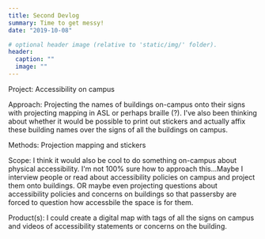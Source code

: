 ```yaml
---
title: Second Devlog
summary: Time to get messy!
date: "2019-10-08"

# optional header image (relative to 'static/img/' folder).
header:
  caption: ""
  image: ""
---
```


Project: Accessibility on campus

Approach: Projecting the names of buildings on-campus onto their signs with projecting mapping in ASL or perhaps braille (?). I've also been thinking about whether it would be possible to print out stickers and actually affix these building names over the signs of all the buildings on campus. 

Methods: Projection mapping and stickers

Scope: I think it would also be cool to do something on-campus about physical accessibility. I'm not 100% sure how to approach this...Maybe I interview people or read about accessibility policies on campus and project them onto buildings. OR maybe even projecting questions about accessibility policies and concerns on buildings so that passersby are forced to question how accessbile the space is for them. 

Product(s): I could create a digital map with tags of all the signs on campus and videos of accessibility statements or concerns on the building.
